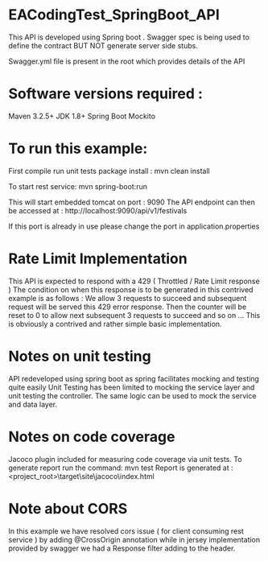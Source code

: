 # EACodingTest_SpringBoot_API
This API is developed using Spring boot .
Swagger spec is being used to define the contract BUT NOT generate server side stubs.

Swagger.yml file is present in the root which provides details of the API


# Software versions required :
Maven 3.2.5+
JDK 1.8+
Spring Boot
Mockito

# To run this example:
First compile run unit tests package install  :
mvn clean install

To start rest service:
mvn spring-boot:run


This will start embedded tomcat on port : 9090
The API endpoint can then be accessed at : http://localhost:9090/api/v1/festivals

If this port is already in use please change the port in application.properties 


# Rate Limit Implementation
This API is expected to respond with a 429 ( Throttled / Rate Limit response ) 
The condition on when this response is to be generated in this contrived example is as follows :
We allow 3 requests to succeed and subsequent request will be served this 429 error response.
Then the counter will be reset to 0 to allow next subsequent 3 requests to succeed and so on ...
This is obviously a contrived and rather simple basic implementation.

# Notes on unit testing
API redeveloped using spring boot as spring facilitates mocking and testing quite easily
Unit Testing has been limited to mocking the service layer and unit testing the controller.
The same logic can be used to mock the service and data layer.


# Notes on code coverage 
Jacoco plugin included for measuring code coverage via unit tests.
To generate report run the command:
mvn test
Report is generated at : 
<project_root>\target\site\jacoco\index.html

# Note about CORS
In this example we have resolved cors issue ( for client consuming rest service ) by adding @CrossOrigin
annotation while in jersey implementation provided by swagger we had a Response filter adding to the header.